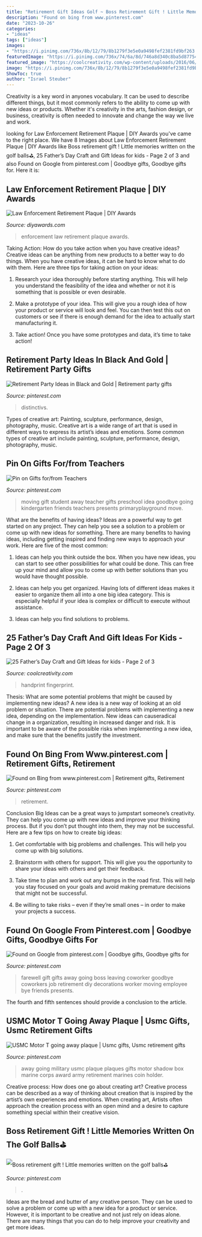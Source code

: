 ```yaml
---
title: "Retirement Gift Ideas Golf ~ Boss Retirement Gift ! Little Memories Written On The Golf Balls⛳️"
description: "Found on bing from www.pinterest.com"
date: "2023-10-26"
categories:
- "ideas"
tags: ["ideas"]
images:
- "https://i.pinimg.com/736x/8b/12/79/8b1279f3e5e0a9498fef2381fd9bf263.jpg"
featuredImage: "https://i.pinimg.com/736x/74/6a/8d/746a8d340c8ba5d8775466512b5e494a--retirement-gifts-teacher-retirement.jpg"
featured_image: "https://coolcreativity.com/wp-content/uploads/2016/06/Handprint-Daddy’s-Grilling-Partner-Card.jpg"
image: "https://i.pinimg.com/736x/8b/12/79/8b1279f3e5e0a9498fef2381fd9bf263.jpg"
ShowToc: true
author: "Israel Steuber"
---
```



Creativity is a key word in anyones vocabulary. It can be used to describe different things, but it most commonly refers to the ability to come up with new ideas or products. Whether it's creativity in the arts, fashion design, or business, creativity is often needed to innovate and change the way we live and work.

	

		
looking for Law Enforcement Retirement Plaque | DIY Awards you've came to the right place. We have 8 Images about Law Enforcement Retirement Plaque | DIY Awards like Boss retirement gift ! Little memories written on the golf balls⛳️, 25 Father’s Day Craft and Gift Ideas for kids - Page 2 of 3 and also Found on Google from pinterest.com | Goodbye gifts, Goodbye gifts for. Here it is:
		
    
## Law Enforcement Retirement Plaque | DIY Awards

<img loading=lazy src="https://www.diyawards.com/images/products/themes/diy_html5_2018/558-detail-law-enforcement-retirement-plaque.jpg" onerror="this.onerror=null;this.src='https://tse2.mm.bing.net/th?id=OIP.nsuoKH99Jfro9mtGeJRcnwHaG1&amp;pid=15.1';" alt="Law Enforcement Retirement Plaque | DIY Awards">

_Source: diyawards.com_

>enforcement law retirement plaque awards. 

	

Taking Action: How do you take action when you have creative ideas?
Creative ideas can be anything from new products to a better way to do things. When you have creative ideas, it can be hard to know what to do with them. Here are three tips for taking action on your ideas:
1. Research your idea thoroughly before starting anything. This will help you understand the feasibility of the idea and whether or not it is something that is possible or even desirable.

2. Make a prototype of your idea. This will give you a rough idea of how your product or service will look and feel. You can then test this out on customers or see if there is enough demand for the idea to actually start manufacturing it.

3. Take action! Once you have some prototypes and data, it’s time to take action!

    
## Retirement Party Ideas In Black And Gold | Retirement Party Gifts

<img loading=lazy src="https://i.pinimg.com/736x/2c/70/75/2c7075c2097c144ca82822345bf87f96.jpg" onerror="this.onerror=null;this.src='https://tse1.mm.bing.net/th?id=OIP.juJFkWs8gDdX_21NfDisdAHaLG&amp;pid=15.1';" alt="Retirement Party Ideas in Black and Gold | Retirement party gifts">

_Source: pinterest.com_

>distinctivs. 

	

Types of creative art: Painting, sculpture, performance, design, photography, music.
Creative art is a wide range of art that is used in different ways to express its artist’s ideas and emotions. Some common types of creative art include painting, sculpture, performance, design, photography, music.

    
## Pin On Gifts For/from Teachers

<img loading=lazy src="https://i.pinimg.com/736x/8b/12/79/8b1279f3e5e0a9498fef2381fd9bf263.jpg" onerror="this.onerror=null;this.src='https://tse3.mm.bing.net/th?id=OIP.9sDS-MSuHouhks8ice4e7gHaLP&amp;pid=15.1';" alt="Pin on Gifts for/from Teachers">

_Source: pinterest.com_

>moving gift student away teacher gifts preschool idea goodbye going kindergarten friends teachers presents primaryplayground move. 

	

What are the benefits of having ideas?
Ideas are a powerful way to get started on any project. They can help you see a solution to a problem or come up with new ideas for something. There are many benefits to having ideas, including getting inspired and finding new ways to approach your work. Here are five of the most common: 
1. Ideas can help you think outside the box. When you have new ideas, you can start to see other possibilities for what could be done. This can free up your mind and allow you to come up with better solutions than you would have thought possible. 

2. Ideas can help you get organized. Having lots of different ideas makes it easier to organize them all into a one big idea category. This is especially helpful if your idea is complex or difficult to execute without assistance. 

3. Ideas can help you find solutions to problems.

    
## 25 Father’s Day Craft And Gift Ideas For Kids - Page 2 Of 3

<img loading=lazy src="https://coolcreativity.com/wp-content/uploads/2016/06/Handprint-Daddy’s-Grilling-Partner-Card.jpg" onerror="this.onerror=null;this.src='https://tse1.mm.bing.net/th?id=OIP.m9TqBGrBqjdyoJVF5CgiZgHaLH&amp;pid=15.1';" alt="25 Father’s Day Craft and Gift Ideas for kids - Page 2 of 3">

_Source: coolcreativity.com_

>handprint fingerprint. 

	

Thesis: What are some potential problems that might be caused by implementing new ideas?
A new idea is a new way of looking at an old problem or situation. There are potential problems with implementing a new idea, depending on the implementation. New ideas can causeradical change in a organization, resulting in increased danger and risk. It is important to be aware of the possible risks when implementing a new idea, and make sure that the benefits justify the investment.

    
## Found On Bing From Www.pinterest.com | Retirement Gifts, Retirement

<img loading=lazy src="https://i.pinimg.com/736x/74/6a/8d/746a8d340c8ba5d8775466512b5e494a--retirement-gifts-teacher-retirement.jpg" onerror="this.onerror=null;this.src='https://tse1.mm.bing.net/th?id=OIP.UjwWqTHNJWv11y43O71R8gHaJ3&amp;pid=15.1';" alt="Found on Bing from www.pinterest.com | Retirement gifts, Retirement">

_Source: pinterest.com_

>retirement. 

	

Conclusion
Big Ideas can be a great ways to jumpstart someone’s creativity. They can help you come up with new ideas and improve your thinking process. But if you don’t put thought into them, they may not be successful. Here are a few tips on how to create big ideas:
1. Get comfortable with big problems and challenges. This will help you come up with big solutions.

2. Brainstorm with others for support. This will give you the opportunity to share your ideas with others and get their feedback.

3. Take time to plan and work out any bumps in the road first. This will help you stay focused on your goals and avoid making premature decisions that might not be successful.

4. Be willing to take risks – even if they’re small ones – in order to make your projects a success.

    
## Found On Google From Pinterest.com | Goodbye Gifts, Goodbye Gifts For

<img loading=lazy src="https://i.pinimg.com/736x/27/be/a4/27bea4cd5ebf5f71f1f1e41b1f59f690.jpg" onerror="this.onerror=null;this.src='https://tse2.mm.bing.net/th?id=OIP.--oKrIx6pouKsREZ6ixogQHaJ3&amp;pid=15.1';" alt="Found on Google from pinterest.com | Goodbye gifts, Goodbye gifts for">

_Source: pinterest.com_

>farewell gift gifts away going boss leaving coworker goodbye coworkers job retirement diy decorations worker moving employee bye friends presents. 

	

The fourth and fifth sentences should provide a conclusion to the article.

    
## USMC Motor T Going Away Plaque | Usmc Gifts, Usmc Retirement Gifts

<img loading=lazy src="https://i.pinimg.com/736x/86/94/b3/8694b30fa972aed5517e3dd3645b277a--going-away-motors.jpg" onerror="this.onerror=null;this.src='https://tse4.mm.bing.net/th?id=OIP.7ZlL4wzB11d29r8vDmzjAgHaJx&amp;pid=15.1';" alt="USMC Motor T going away plaque | Usmc gifts, Usmc retirement gifts">

_Source: pinterest.com_

>away going military usmc plaque plaques gifts motor shadow box marine corps award army retirement marines coin holder. 

	

Creative process: How does one go about creating art?
Creative process can be described as a way of thinking about creation that is inspired by the artist’s own experiences and emotions. When creating art, Artists often approach the creation process with an open mind and a desire to capture something special within their creative vision.

    
## Boss Retirement Gift ! Little Memories Written On The Golf Balls⛳️

<img loading=lazy src="https://i.pinimg.com/736x/0a/e4/b1/0ae4b144da7aaf6e659fb442cb6de040--retirement-parties-retirement-gifts.jpg" onerror="this.onerror=null;this.src='https://tse3.mm.bing.net/th?id=OIP.-XQstZ--d5waOORJIWeh2wHaJ3&amp;pid=15.1';" alt="Boss retirement gift ! Little memories written on the golf balls⛳️">

_Source: pinterest.com_

>. 

	

Ideas are the bread and butter of any creative person. They can be used to solve a problem or come up with a new idea for a product or service. However, it is important to be creative and not just rely on ideas alone. There are many things that you can do to help improve your creativity and get more ideas.

